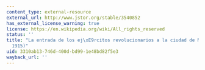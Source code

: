 ```yaml
---
content_type: external-resource
external_url: http://www.jstor.org/stable/3540852
has_external_license_warning: true
license: https://en.wikipedia.org/wiki/All_rights_reserved
status: ''
title: "La entrada de los ej\xE9rcitos revolucionarios a la ciudad de M\xE9xico (1913\u2013\
  1915)"
uid: 3310ab13-746d-400d-bd99-1e48bd82f5e3
wayback_url: ''
---
```

